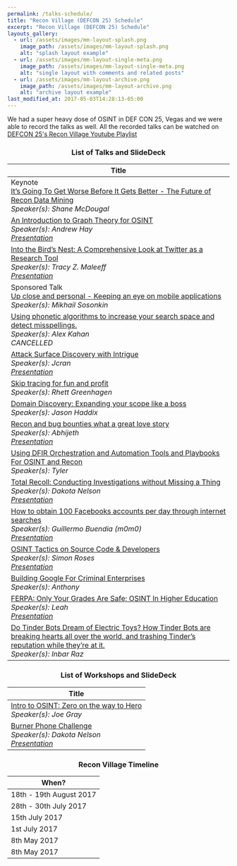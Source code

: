 ```yaml
---
permalink: /talks-schedule/
title: "Recon Village (DEFCON 25) Schedule"
excerpt: "Recon Village (DEFCON 25) Schedule"
layouts_gallery:
  - url: /assets/images/mm-layout-splash.png
    image_path: /assets/images/mm-layout-splash.png
    alt: "splash layout example"
  - url: /assets/images/mm-layout-single-meta.png
    image_path: /assets/images/mm-layout-single-meta.png
    alt: "single layout with comments and related posts"
  - url: /assets/images/mm-layout-archive.png
    image_path: /assets/images/mm-layout-archive.png
    alt: "archive layout example"
last_modified_at: 2017-05-03T14:28:13-05:00
---
```


We had a super heavy dose of OSINT in DEF CON 25, Vegas and we were able to record the talks as well. All the recorded talks can be watched on [DEFCON 25's Recon Village Youtube Playlist](https://www.youtube.com/watch?v=c6QV8y6KZ78&list=PL9fPq3eQfaaA5neLZBXGxF3MtaT4M4Mq5)

### <center>List of Talks and SlideDeck</center>

| Title	                    |
| ----------------------------------------------------- |
| Keynote <br> [It’s Going To Get Worse Before It Gets Better - The Future of Recon Data Mining](/keynote/) <br>*Speaker(s): Shane McDougal*|
| [An Introduction to Graph Theory for OSINT](/an-introduction-to-graph-theory-for-osint/) <br>*Speaker(s): Andrew Hay* <br>*[Presentation](https://speakerdeck.com/andrewsmhay/an-introduction-to-graph-theory-for-osint)*|
| [Into the Bird’s Nest: A Comprehensive Look at Twitter as a Research Tool](/comprehensive-look-at-twitter-as-a-research-tool/) <br>*Speaker(s): Tracy Z. Maleeff*<br>*[Presentation](https://www.slideshare.net/reconvillage/rv-defcon25-into-the-birds-nest-a-comprehensive-look-at-twitter-as-a-research-tool-tracy-z-maleeff)*|
| Sponsored Talk <br> [Up close and personal - Keeping an eye on mobile applications]() <br>*Speaker(s): Mikhail Sosonkin*|
| [Using phonetic algorithms to increase your search space and detect misspellings.](/using-phenotic-algorithms-to-increase-your-search/) <br>*Speaker(s): Alex Kahan*<br>*CANCELLED*|
| [Attack Surface Discovery with Intrigue](/attack-surface-discovery-with-intrigue/) <br>*Speaker(s): Jcran*<br>*[Presentation](https://www.slideshare.net/reconvillage/rv-defcon25-attack-surface-discovery-with-intrigue-jonathan-cran-78779739)*|
| [Skip tracing for fun and profit](/skip-tracing-for-fun-and-profit/) <br>*Speaker(s): Rhett Greenhagen*|
| [Domain Discovery: Expanding your scope like a boss](/domain-discovery-expanding-your-scope-like-a-boss) <br>*Speaker(s): Jason Haddix*|
| [Recon and bug bounties what a great love story](/recon-and-bug-bounties-what-a-great-love-story/) <br>*Speaker(s): Abhijeth*<br>*[Presentation](https://www.slideshare.net/AbhijethDugginapeddi/recon-and-bug-bounties-what-a-great-love-story)*|
| [Using DFIR Orchestration and Automation Tools and Playbooks For OSINT and Recon](/using-dfir-orchestration-and-automation/) <br>*Speaker(s): Tyler*|
| [Total Recoll: Conducting Investigations without Missing a Thing](/total-recoll-conducting-investigations-without-missing-a-thing/) <br>*Speaker(s): Dakota Nelson*<br>*[Presentation](https://www.slideshare.net/reconvillage/rv-defcon25-total-recoll-conducting-investigations-without-missing-a-thing-dakota-nelson)*|
| [How to obtain 100 Facebooks accounts per day through internet searches](/how-to-obtain-100-facebook-accounts-per-day/) <br>*Speaker(s): Guillermo Buendia (m0m0)*<br>*[Presentation](https://www.slideshare.net/reconvillage/rv-defcon25-how-to-obtain-100-facebook-accounts-per-day-through-internet-searches-guillermo-buendia)*|
| [OSINT Tactics on Source Code & Developers](/osint-tactics-on-source-code-and-developers/) <br>*Speaker(s): Simon Roses*<br>*[Presentation](https://www.slideshare.net/reconvillage/rv-defcon25-osint-tactics-on-source-code-intelligence-simon-roses)*|
| [Building Google For Criminal Enterprises](/building-google-for-criminal-enterprises/) <br>*Speaker(s): Anthony*|
| [FERPA: Only Your Grades Are Safe; OSINT In Higher Education](/only-your-grades-are-safe-osint-in-higher-education/) <br>*Speaker(s): Leah*<br>*[Presentation](https://www.slideshare.net/reconvillage/rv-defcon25-ferpa-only-your-grades-are-safe-leah)*|
| [Do Tinder Bots Dream of Electric Toys? How Tinder Bots are breaking hearts all over the world, and trashing Tinder’s reputation  while they’re at it.](/do-tinder-bots-dream-of-electric-toys/) <br>*Speaker(s): Inbar Raz*|

### <center>List of Workshops and SlideDeck</center>

| Title	                                           |
| ----------------------------------------------------- |
| [Intro to OSINT: Zero on the way to Hero](/intro-to-osint-workshop/) <br>*Speaker(s): Joe Gray*| 
| [Burner Phone Challenge](/burner-phone-challenge/) <br>*Speaker(s): Dakota Nelson*<br>*[Presentation](https://www.slideshare.net/reconvillage/rv-defcon25-burner-phone-challenge-dakota-nelson)*|

### <center>Recon Village Timeline</center>

| When?	                                           |
| ----------------------------------------------------- |
| 18th - 19th August 2017|
| 28th - 30th July 2017|
| 15th July 2017 |
| 1st July 2017 |
| 8th May 2017 |
| 8th May 2017 |





